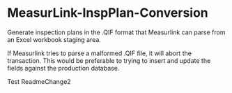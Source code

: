# MeasurLink-InspPlan-Conversion

Generate inspection plans in the .QIF format that Measurlink can parse from an Excel workbook staging area.

If Measurlink tries to parse a malformed .QIF file, it will abort the transaction. This would be preferable to trying to insert and update the fields
against the production database.

Test ReadmeChange2